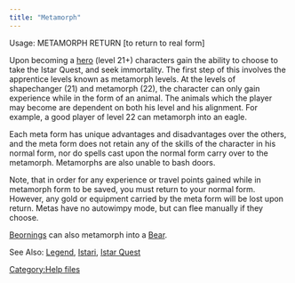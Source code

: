 ```yaml
---
title: "Metamorph"
---
```


Usage: METAMORPH <ANIMAL> RETURN \[to return to real form\]

Upon becoming a [hero](hero "wikilink") (level 21+) characters gain the
ability to choose to take the Istar Quest, and seek immortality. The
first step of this involves the apprentice levels known as metamorph
levels. At the levels of shapechanger (21) and metamorph (22), the
character can only gain experience while in the form of an animal. The
animals which the player may become are dependent on both his level and
his alignment. For example, a good player of level 22 can metamorph into
an eagle.

Each meta form has unique advantages and disadvantages over the others,
and the meta form does not retain any of the skills of the character in
his normal form, nor do spells cast upon the normal form carry over to
the metamorph. Metamorphs are also unable to bash doors.

Note, that in order for any experience or travel points gained while in
metamorph form to be saved, you must return to your normal form.
However, any gold or equipment carried by the meta form will be lost
upon return. Metas have no autowimpy mode, but can flee manually if they
choose.

[Beornings](Beorning "wikilink") can also metamorph into a
[Bear](Bear "wikilink").

See Also: [Legend](Legend "wikilink"), [Istari](Istari "wikilink"),
[Istar Quest](Istar_Quest "wikilink")

[Category:Help files](Category:Help_files "wikilink")